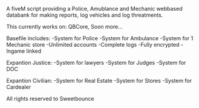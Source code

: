 A fiveM script providing a Police, Amublance and Mechanic webbased databank for making reports, log vehicles and log threatments.

This currently works on: QBCore, Soon more...

Basefile includes:
-System for Police
-System for Ambulance
-System for 1 Mechanic store
-Unlimited accounts
-Complete logs
-Fully encrypted
-Ingame linked

Expantion Justice:
-System for lawyers
-System for Judges
-System for DOC

Expantion Civilian:
-System for Real Estate
-System for Stores
-System for Cardealer

All rights reserved to Sweetbounce
